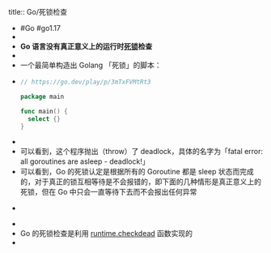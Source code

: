 title:: Go/死锁检查

- #Go #go1.17
-
- **Go 语言没有真正意义上的运行时[死锁](https://zh.wikipedia.org/wiki/%E6%AD%BB%E9%94%81)检查**
-
- 一个最简单构造出 Golang 「死锁」的脚本：
- ```go
  // https://go.dev/play/p/3mTxFVMtRt3
  
  package main
  
  func main() {
  	select {}
  }
  ```
-
- 可以看到，这个程序抛出（throw）了 deadlock，具体的名字为「fatal error: all goroutines are asleep - deadlock!」
- 可以看到，Go 的死锁认定是根据所有的 Goroutine 都是 sleep 状态而完成的，对于真正的锁互相等待是不会报错的，即下面的几种情形是真正意义上的死锁，但在 Go 中只会一直等待下去而不会报出任何异常
- ```go
  ```
-
- Go 的死锁检查是利用 [runtime.checkdead](https://github.com/golang/go/blob/go1.17.8/src/runtime/proc.go#L5206) 函数实现的
-